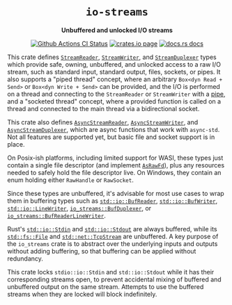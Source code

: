 <div align="center">
  <h1><code>io-streams</code></h1>

  <p>
    <strong>Unbuffered and unlocked I/O streams</strong>
  </p>

  <p>
    <a href="https://github.com/sunfishcode/io-streams/actions?query=workflow%3ACI"><img src="https://github.com/sunfishcode/io-streams/workflows/CI/badge.svg" alt="Github Actions CI Status" /></a>
    <a href="https://crates.io/crates/io-streams"><img src="https://img.shields.io/crates/v/io-streams.svg" alt="crates.io page" /></a>
    <a href="https://docs.rs/io-streams"><img src="https://docs.rs/io-streams/badge.svg" alt="docs.rs docs" /></a>
  </p>
</div>

This crate defines [`StreamReader`], [`StreamWriter`], and [`StreamDuplexer`]
types which provide safe, owning, unbuffered, and unlocked access to a raw I/O
stream, such as standard input, standard output, files, sockets, or pipes. It
also supports a "piped thread" concept, where an arbitrary
`Box<dyn Read + Send>` or `Box<dyn Write + Send>` can be provided, and the I/O
is performed on a thread and connecting to the `StreamReader` or `StreamWriter`
with a [pipe], and a "socketed thread" concept, where a provided function is
called on a thread and connected to the main thread via a bidirectional socket.

This crate also defines [`AsyncStreamReader`], [`AsyncStreamWriter`], and
[`AsyncStreamDuplexer`], which are async functions that work with `async-std`.
Not all features are supported yet, but basic file and socket support is in
place.

On Posix-ish platforms, including limited support for WASI, these types just
contain a single file descriptor (and implement [`AsRawFd`]), plus any
resources needed to safely hold the file descriptor live. On Windows, they
contain an enum holding either `RawHandle` or `RawSocket`.

Since these types are unbuffered, it's advisable for most use cases to wrap
them in buffering types such as [`std::io::BufReader`], [`std::io::BufWriter`],
[`std::io::LineWriter`], [`io_streams::BufDuplexer`], or
[`io_streams::BufReaderLineWriter`].

Rust's [`std::io::Stdin`] and [`std::io::Stdout`] are always buffered, while
its [`std::fs::File`] and [`std::net::TcpStream`] are unbuffered. A key purpose
of the `io_streams` crate is to abstract over the underlying inputs and outputs
without adding buffering, so that buffering can be applied without redundancy.

This crate locks `stdio::io::Stdin` and `std::io::Stdout` while it has their
corresponding streams open, to prevent accidental mixing of buffered and
unbuffered output on the same stream. Attempts to use the buffered streams when
they are locked will block indefinitely.

[`StreamReader`]: https://docs.rs/io-streams/latest/io_streams/struct.StreamReader.html
[`StreamWriter`]: https://docs.rs/io-streams/latest/io_streams/struct.StreamWriter.html
[`StreamDuplexer`]: https://docs.rs/io-streams/latest/io_streams/struct.StreamDuplexer.html
[`AsyncStreamReader`]: https://docs.rs/io-streams/latest/io_streams/struct.AsyncStreamReader.html
[`AsyncStreamWriter`]: https://docs.rs/io-streams/latest/io_streams/struct.AsyncStreamWriter.html
[`AsyncStreamDuplexer`]: https://docs.rs/io-streams/latest/io_streams/struct.AsyncStreamDuplexer.html
[`io_streams::BufDuplexer`]: https://docs.rs/io-streams/latest/io_streams/struct.BufDuplexer.html
[`io_streams::BufReaderLineWriter`]: https://docs.rs/io-streams/latest/io_streams/struct.BufReaderLineWriter.html
[`std::io::Stdin`]: https://doc.rust-lang.org/std/io/struct.Stdin.html
[`std::io::Stdout`]: https://doc.rust-lang.org/std/io/struct.Stdout.html
[`std::io::BufReader`]: https://doc.rust-lang.org/std/io/struct.BufReader.html
[`std::io::BufWriter`]: https://doc.rust-lang.org/std/io/struct.BufWriter.html
[`std::io::LineWriter`]: https://doc.rust-lang.org/std/io/struct.LineWriter.html
[`AsRawFd`]: https://doc.rust-lang.org/std/os/unix/io/trait.AsRawFd.html
[pipe]: https://crates.io/crates/os_pipe
[`std::fs::File`]: https://doc.rust-lang.org/std/fs/struct.File.html
[`std::net::TcpStream`]: https://doc.rust-lang.org/std/net/struct.TcpStream.html
